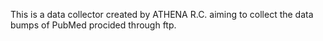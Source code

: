 

This is a data collector created by ATHENA R.C. aiming to collect the data bumps of PubMed procided through ftp.

